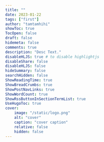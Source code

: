 ```yaml
---
title: ""
date: 2023-01-22
tags: ["first"]
author: "tamtamhihi"
showToc: true
TocOpen: false
draft: false
hidemeta: false
comments: true
description: "Desc Text."
disableHLJS: true # to disable highlightjs
disableShare: false
disableHLJS: false
hideSummary: false
searchHidden: false
ShowReadingTime: true
ShowBreadCrumbs: true
ShowPostNavLinks: true
ShowWordCount: true
ShowRssButtonInSectionTermList: true
UseHugoToc: true
cover:
    image: "/static/logo.png"
    alt: "cover"
    caption: "cover caption"
    relative: false
    hidden: false
---
```


